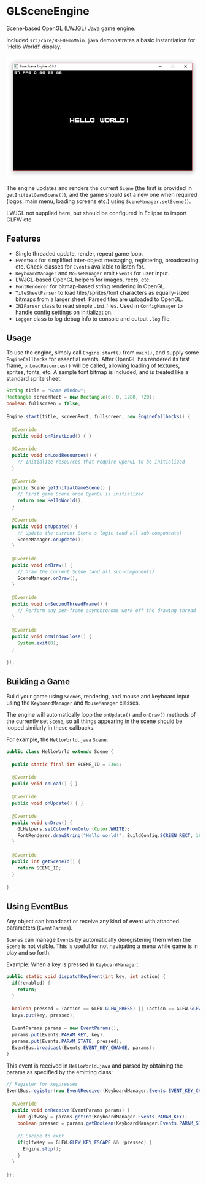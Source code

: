 # GLSceneEngine

Scene-based OpenGL ([LWJGL](https://www.lwjgl.org/download)) Java game engine. 

Included `src/core/BSEDemoMain.java` demonstrates a basic instantiation for 'Hello World!' display.

![](screenshot.png) 

The engine updates and renders the current `Scene` (the first is provided in `getInitialGameScene()`), and the game should set a new one when required (logos, main menu, loading screens etc.) using `SceneManager.setScene()`.

LWJGL not supplied here, but should be configured in Eclipse to import GLFW etc.


## Features

- Single threaded update, render, repeat game loop.
- `EventBus` for simplified inter-object messaging, registering, broadcasting etc. Check classes for `Events` available to listen for.
- `KeyboardManager` and `MouseManager` emit `Events` for user input.
- LWJGL-based OpenGL helpers for images, rects, etc.
- `FontRenderer` for bitmap-based string rendering in OpenGL.
- `TileSheetParser` to load tiles/sprites/font characters as equally-sized bitmaps from a larger sheet. Parsed tiles are uploaded to OpenGL.
- `INIParser` class to read simple `.ini` files. Used in `ConfigManager` to handle config settings on initialization.
- `Logger` class to log debug info to console and output `.log` file.


## Usage

To use the engine, simply call `Engine.start()` from `main()`, and supply some `EngineCallbacks` for essential events. After OpenGL has rendered its first frame, `onLoadResources()` will be called, allowing loading of textures, sprites, fonts, etc. A sample font bitmap is included, and is treated like a standard sprite sheet.

```java
String title = "Game Window";
Rectangle screenRect = new Rectangle(0, 0, 1280, 720);
boolean fullscreen = false;

Engine.start(title, screenRect, fullscreen, new EngineCallbacks() {
  
  @Override
  public void onFirstLoad() { }
  
  @Override
  public void onLoadResources() {
    // Initialize resources that require OpenGL to be initialized
  }
  
  @Override
  public Scene getInitialGameScene() {
    // First game Scene once OpenGL is initialized
    return new HelloWorld();
  }
  
  @Override
  public void onUpdate() {
    // Update the current Scene's logic (and all sub-components)
    SceneManager.onUpdate();
  }
  
  @Override
  public void onDraw() {
    // Draw the current Scene (and all sub-components)
    SceneManager.onDraw();
  }

  @Override
  public void onSecondThreadFrame() {
    // Perform any per-frame asynchronous work off the drawing thread
  }

  @Override
  public void onWindowClose() {
    System.exit(0);
  }
  
});
```


## Building a Game

Build your game using `Scene`s, rendering, and mouse and keyboard input using the `KeyboardManager` and `MouseManager` classes.

The engine will automatically loop the `onUpdate()` and `onDraw()` methods of the currently set `Scene`, so all things appearing in the scene should be looped similarly in these callbacks.

For example, the `HelloWorld.java` `Scene`:

```java
public class HelloWorld extends Scene {
  
  public static final int SCENE_ID = 2364;

  @Override
  public void onLoad() { }

  @Override
  public void onUpdate() { }

  @Override
  public void onDraw() {
    GLHelpers.setColorFromColor(Color.WHITE);
    FontRenderer.drawString("Hello world!", BuildConfig.SCREEN_RECT, 16, Align.CENTER, Align.CENTER);
  }

  @Override
  public int getSceneId() {
    return SCENE_ID;
  }

}
```


## Using EventBus

Any object can broadcast or receive any kind of event with attached parameters (`EventParams`).

`Scene`s can manage `Event`s by automatically deregistering them when the `Scene` is not visible. This is useful for not navigating a menu while game is in play and so forth.

Example: When a key is pressed in `KeyboardManager`:

```java
public static void dispatchKeyEvent(int key, int action) {
  if(!enabled) {
    return;
  }
  
  boolean pressed = (action == GLFW.GLFW_PRESS) || (action == GLFW.GLFW_REPEAT);
  keys.put(key, pressed);
  
  EventParams params = new EventParams();
  params.put(Events.PARAM_KEY, key);
  params.put(Events.PARAM_STATE, pressed);
  EventBus.broadcast(Events.EVENT_KEY_CHANGE, params);
}
```

This event is received in `HelloWorld.java` and parsed by obtaining the params as specified by the emitting class: 

```java
// Register for keypresses
EventBus.register(new EventReceiver(KeyboardManager.Events.EVENT_KEY_CHANGE, false) {
  
  @Override
  public void onReceive(EventParams params) {
    int glfwKey = params.getInt(KeyboardManager.Events.PARAM_KEY);
    boolean pressed = params.getBoolean(KeyboardManager.Events.PARAM_STATE);
    
    // Escape to exit
    if(glfwKey == GLFW.GLFW_KEY_ESCAPE && !pressed) {
      Engine.stop();
    }
  }
  
});
```
